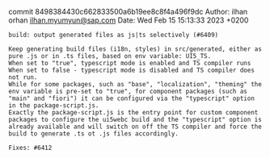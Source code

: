 commit 8498384430c662833500a6b19ee8c8f4a496f9dc
Author: ilhan orhan <ilhan.myumyun@sap.com>
Date:   Wed Feb 15 15:13:33 2023 +0200

    build: output generated files as js|ts selectively (#6409)
    
    Keep generating build files (i18n, styles) in src/generated, either as pure .js or in .ts files, based on env variable: UI5_TS.
    When set to "true", typescript mode is enabled and TS compiler runs
    When set to false - typescript mode is disabled and TS compiler does not run.
    While for some packages, such as "base", "localization", "theming" the env variable is pre-set to "true", for component packages (such as "main" and "fiori") it can be configured via the "typescript" option in the package-script.js.
    Exactly the package-script.js is the entry point for custom component packages to configure the ui5webc build and the "typescript" option is already available and will switch on off the TS compiler and force the build to generate .ts ot .js files accordingly.
    
    Fixes: #6412
